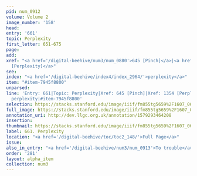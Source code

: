 ```yaml
---
pid: num_0912
volume: Volume 2
image_number: '158'
head: 
entry: '661'
topic: Perplexity
first_letter: 651-675
page: 
add: 
xref: "<a href='/digital-beehive/num3/num_0880'>645 [Pinch]</a>|<a href='/digital-beehive/toc/toc2_264/'>1354
  [Perplexity]</a>"
see: 
index: "<a href='/digital-beehive/index4/index_2964/'>perplexity</a>"
item: "#item-7945f8800"
unparsed: 
line: 'Entry: 661|Topic: Perplexity|Xref: 645 [Pinch]|Xref: 1354 [Perplexity]|Index:
  perplexity|#item-7945f8800'
selection: https://stacks.stanford.edu/image/iiif/fm855tg5659%2F1607_0625/888,2097,2789,578/full/0/default.jpg
full_image: https://stacks.stanford.edu/image/iiif/fm855tg5659%2F1607_0625/full/full/0/default.jpg
annotation_uri: http://dev.llgc.org.uk/annotation/1579293464208
insertion: 
thumbnail: https://stacks.stanford.edu/image/iiif/fm855tg5659%2F1607_0625/888,2097,600,180/250,/0/default.jpg
label: 661. Perplexity
location: "<a href='/digital-beehive/toc/toc2_148/'>Full Page</a>"
issue: 
also_in_entry: "<a href='/digital-beehive/num3/num_0913'>To trouble</a>"
order: '281'
layout: alpha_item
collection: num3
---
```

